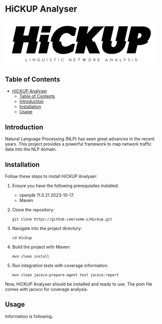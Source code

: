 # HiCKUP Analyser

![Project Logo](./logo.png)

## Table of Contents

- [HiCKUP Analyser](#hickup-analyser)
  - [Table of Contents](#table-of-contents)
  - [Introduction](#introduction)
  - [Installation](#installation)
  - [Usage](#usage)

## Introduction

Natural Language Processing (NLP) has seen great advances in the recent years. This project provides a powerful framework to map network traffic data into the NLP domain.

## Installation

Follow these steps to install HiCKUP Analyser:

1. Ensure you have the following prerequisites installed:
    - openjdk 11.0.21 2023-10-17
    - Maven

2. Clone the repository:
    ```
    git clone https://github.com/somm-s/Hickup.git
    ```

3. Navigate into the project directory:
    ```
    cd Hickup
    ```

4. Build the project with Maven:
    ```
    mvn clean install
    ```

5. Run integration tests with coverage information:
    ```
    mvn clean jacoco:prepare-agent test jacoco:report
    ```

Now, HiCKUP Analyser should be installed and ready to use. The pom file comes with jacoco for coverage analysis.


## Usage

Information is following.